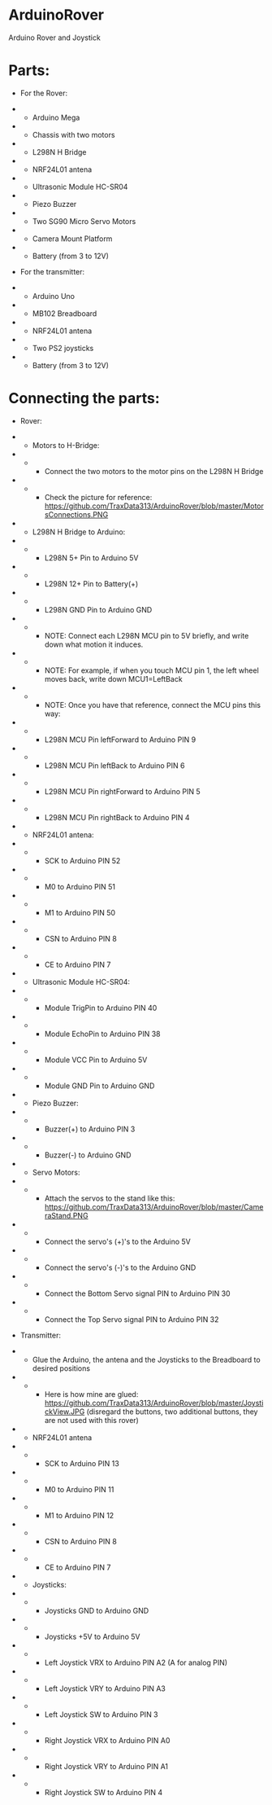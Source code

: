 # ArduinoRover
Arduino Rover and Joystick

# Parts:

- For the Rover:
- - Arduino Mega
- - Chassis with two motors
- - L298N H Bridge
- - NRF24L01 antena
- - Ultrasonic Module HC-SR04
- - Piezo Buzzer
- - Two SG90 Micro Servo Motors
- - Camera Mount Platform
- - Battery (from 3 to 12V)

- For the transmitter:
- - Arduino Uno
- - MB102 Breadboard
- - NRF24L01 antena
- - Two PS2 joysticks
- - Battery (from 3 to 12V)

# Connecting the parts:

- Rover:
- - Motors to H-Bridge:
- - - Connect the two motors to the motor pins on the L298N H Bridge
- - - Check the picture for reference: https://github.com/TraxData313/ArduinoRover/blob/master/MotorsConnections.PNG
- - L298N H Bridge to Arduino:
- - - L298N 5+ Pin to Arduino 5V
- - - L298N 12+ Pin to Battery(+)
- - - L298N GND Pin to Arduino GND
- - - NOTE: Connect each L298N MCU pin to 5V briefly, and write down what motion it induces.
- - - NOTE: For example, if when you touch MCU pin 1, the left wheel moves back, write down MCU1=LeftBack
- - - NOTE: Once you have that reference, connect the MCU pins this way:
- - - L298N MCU Pin leftForward to Arduino PIN 9
- - - L298N MCU Pin leftBack to Arduino PIN 6
- - - L298N MCU Pin rightForward to Arduino PIN 5
- - - L298N MCU Pin rightBack to Arduino PIN 4
- - NRF24L01 antena:
- - - SCK to Arduino PIN 52
- - - M0 to Arduino PIN 51
- - - M1 to Arduino PIN 50
- - - CSN to Arduino PIN 8
- - - CE to Arduino PIN 7
- - Ultrasonic Module HC-SR04:
- - - Module TrigPin to Arduino PIN 40
- - - Module EchoPin to Arduino PIN 38
- - - Module VCC Pin to Arduino 5V
- - - Module GND Pin to Arduino GND
- - Piezo Buzzer:
- - - Buzzer(+) to Arduino PIN 3
- - - Buzzer(-) to Arduino GND
- - Servo Motors:
- - - Attach the servos to the stand like this: https://github.com/TraxData313/ArduinoRover/blob/master/CameraStand.PNG
- - - Connect the servo's (+)'s to the Arduino 5V
- - - Connect the servo's (-)'s to the Arduino GND
- - - Connect the Bottom Servo signal PIN to Arduino PIN 30
- - - Connect the Top Servo signal PIN to Arduino PIN 32

- Transmitter:
- - Glue the Arduino, the antena and the Joysticks to the Breadboard to desired positions
- - - Here is how mine are glued: https://github.com/TraxData313/ArduinoRover/blob/master/JoystickView.JPG (disregard the buttons, two additional buttons, they are not used with this rover)
- - NRF24L01 antena
- - - SCK to Arduino PIN 13
- - - M0 to Arduino PIN 11
- - - M1 to Arduino PIN 12
- - - CSN to Arduino PIN 8
- - - CE to Arduino PIN 7
- - Joysticks:
- - - Joysticks GND to Arduino GND
- - - Joysticks +5V to Arduino 5V
- - - Left Joystick VRX to Arduino PIN A2 (A for analog PIN)
- - - Left Joystick VRY to Arduino PIN A3
- - - Left Joystick SW to Arduino PIN 3
- - - Right Joystick VRX to Arduino PIN A0
- - - Right Joystick VRY to Arduino PIN A1
- - - Right Joystick SW to Arduino PIN 4

